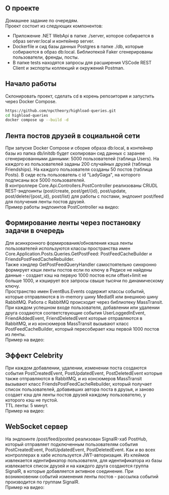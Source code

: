 ## О проекте
Домашнее задание по очередям.  
Проект состоит из следующих компонентов:  
* Приложение .NET WebApi в папке ./server, которое собирается в образ server:local и контейнер server.  
* Dockerfile и сид базы данных Postgres в папке ./db, которые собираются в образ db:local. Библиотекой Faker сгенерированы пользователи, френды, посты.
* В папке tests находятся запросы для расширения VSCode REST Client и экспорты коллекций и окружений Postman.
## Начало работы
Склонировать проект, сделать cd в корень репозитория и запустить через Docker Compose.  
```bash
https://github.com/npctheory/highload-queries.git
cd highload-queries
docker compose up --build -d
```
## Лента постов друзей в социальной сети  
При запуске Docker Compose и сборке образа db:local, в контейнер базы из папка db/initdb будет скопирован сид данных с заранее сгенерированными данными: 5000 пользователей (таблица Users). На каждого из пользователей заданы 200 случайных друзей (таблица Friendships). На каждого пользователя созданы 50 постов (таблица Posts). В сиде есть пользователь с id "LadyGaga", на которого подписаны все 5000 пользователей.  
В контроллере Core.Api.Controllers.PostController реализованы CRUDL REST-эндпоинты (post/create, post/get/{id}, post/update, post/delete/{post_id}, post/list) для работы с постами, эндпоинт post/feed для получения ленты постов друзей.  
Пример работы эндпоинтов PostController на видео:  
## Формирование ленты через постановку задачи в очередь  
Для асинхронного формирования/обновления кэша ленты пользователей используются классы пространства имен Core.Application.Posts.Queries.GetPostFeed: PostFeedCacheBuilder и FriendsPostFeedCacheRebuilder.  
Также хэндлер GetPostFeedQueryHandler самостоятельно синхронно формирует кэши ленты постов если по ключу в Редисе не найдены данные - создает кэш на первую 1000 постов если offset+limit не больше 1000, и кэширует все запросы свыше тысячи по динамическому ключу.  
Пространство имен EventBus.Events содержит классы событий, которые отправляются в in-memory шину MediatR или внешнюю шину RabbitMQ. Работа с RabbitMQ происходит через библиотеку MassTransit. 
При каждом успешном входе пользователя, добавлении или удалении друга создаются соответствующие события UserLoggedInEvent, FriendAddedEvent, FriendDeletedEvent которые отправляются в RabbitMQ, и из консюмеров MassTransit вызывают класс PostFeedCacheBuilder, который пересобирает кэш первой 1000 постов из ленты.  
Пример на видео:  
## Эффект Celebrity
При каждом добавлении, удалении, изменении поста создаются события PostCreatedEvent, PostUpdatedEvent, PostDeletedEvent которые также отправляются в RabbitMQ, и из консюмеров MassTransit вызывают класс FriendsPostFeedCacheRebuilder, который получает список пользователей, добавивших автора поста в друзья, и заново создает кэш для ленты постов друзей каждому пользователю, у которого кэш не пустой.  
TTL ленты: 5 минут.  
Пример на видео:  
## WebSocket сервер  
На эндпоинте /post/feed/posted реализован SignalR-хаб PostHub, который отправляет подключенным пользователям события PostCreatedEvent, PostUpdatedEvent, PostDeletedEvent. Как и во всех контроллерах в хабе используется JWT-авторизация. Из клеймов извлекается идентификатор пользователя, для идентификатора из базы извлекается список друзей и на каждого друга создаются группа SignalR, в которые добавляется активное соединение. При возникновении событий изменения ленты постов - рассылка событий производится по группам SignalR.  
Пример на видео:   
